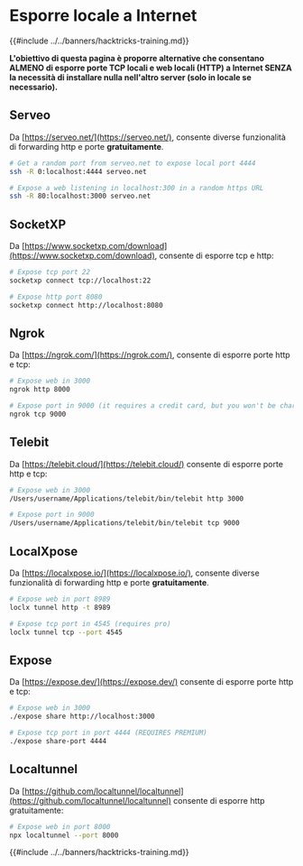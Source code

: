 # Esporre locale a Internet

{{#include ../../banners/hacktricks-training.md}}

**L'obiettivo di questa pagina è proporre alternative che consentano ALMENO di esporre porte TCP locali e web locali (HTTP) a Internet SENZA la necessità di installare nulla nell'altro server (solo in locale se necessario).**

## **Serveo**

Da [https://serveo.net/](https://serveo.net/), consente diverse funzionalità di forwarding http e porte **gratuitamente**.
```bash
# Get a random port from serveo.net to expose local port 4444
ssh -R 0:localhost:4444 serveo.net

# Expose a web listening in localhost:300 in a random https URL
ssh -R 80:localhost:3000 serveo.net
```
## SocketXP

Da [https://www.socketxp.com/download](https://www.socketxp.com/download), consente di esporre tcp e http:
```bash
# Expose tcp port 22
socketxp connect tcp://localhost:22

# Expose http port 8080
socketxp connect http://localhost:8080
```
## Ngrok

Da [https://ngrok.com/](https://ngrok.com/), consente di esporre porte http e tcp:
```bash
# Expose web in 3000
ngrok http 8000

# Expose port in 9000 (it requires a credit card, but you won't be charged)
ngrok tcp 9000
```
## Telebit

Da [https://telebit.cloud/](https://telebit.cloud/) consente di esporre porte http e tcp:
```bash
# Expose web in 3000
/Users/username/Applications/telebit/bin/telebit http 3000

# Expose port in 9000
/Users/username/Applications/telebit/bin/telebit tcp 9000
```
## LocalXpose

Da [https://localxpose.io/](https://localxpose.io/), consente diverse funzionalità di forwarding http e porte **gratuitamente**.
```bash
# Expose web in port 8989
loclx tunnel http -t 8989

# Expose tcp port in 4545 (requires pro)
loclx tunnel tcp --port 4545
```
## Expose

Da [https://expose.dev/](https://expose.dev/) consente di esporre porte http e tcp:
```bash
# Expose web in 3000
./expose share http://localhost:3000

# Expose tcp port in port 4444 (REQUIRES PREMIUM)
./expose share-port 4444
```
## Localtunnel

Da [https://github.com/localtunnel/localtunnel](https://github.com/localtunnel/localtunnel) consente di esporre http gratuitamente:
```bash
# Expose web in port 8000
npx localtunnel --port 8000
```
{{#include ../../banners/hacktricks-training.md}}
